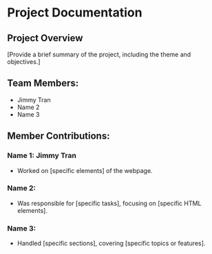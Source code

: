# Project Documentation

## Project Overview

[Provide a brief summary of the project, including the theme and objectives.]

## Team Members:

-   Jimmy Tran
-   Name 2
-   Name 3

## Member Contributions:

### Name 1: Jimmy Tran

-   Worked on [specific elements] of the webpage.

### Name 2:

-   Was responsible for [specific tasks], focusing on [specific HTML elements].

### Name 3:

-   Handled [specific sections], covering [specific topics or features].